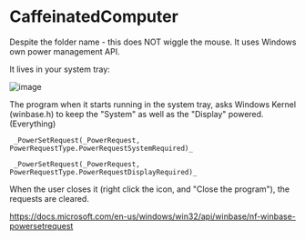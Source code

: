 # CaffeinatedComputer
Despite the folder name - this does NOT wiggle the mouse. It uses Windows own power management API.

It lives in your system tray:

![image](https://user-images.githubusercontent.com/1586332/126335154-1c45d938-0535-42ad-83d4-37aeee6bf8c1.png)

The program when it starts running in the system tray, asks Windows Kernel (winbase.h) to keep the "System" as well as the "Display" powered. (Everything)

     _PowerSetRequest(_PowerRequest, PowerRequestType.PowerRequestSystemRequired)_
     
     _PowerSetRequest(_PowerRequest, PowerRequestType.PowerRequestDisplayRequired)_
 
 When the user closes it (right click the icon, and "Close the program"), the requests are cleared.
 
 https://docs.microsoft.com/en-us/windows/win32/api/winbase/nf-winbase-powersetrequest
 
 

